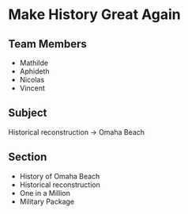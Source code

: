 # Make History Great Again

## Team Members

- Mathilde
- Aphideth
- Nicolas
- Vincent

## Subject

Historical reconstruction -> Omaha Beach

## Section

- History of Omaha Beach
- Historical reconstruction
- One in a Million
- Military Package
